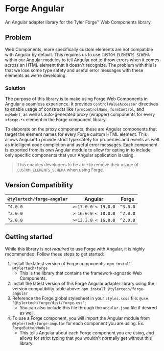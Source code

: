 # Forge Angular

An Angular adapter library for the Tyler Forge™ Web Components library.

## Problem

Web Components, more specifically custom elements are not compatible with Angular by default. This requires us to use `CUSTOM_ELEMENTS_SCHEMA` within
our Angular modules to tell Angular not to throw errors when it comes across an HTML element that it doesn't recognize. The problem with this is that
we lose some type safety and useful error messages with these elements as we're developing.

### Solution

The purpose of this library is to make using Forge Web Components in Angular a seamless experience. It provides `ControlValueAccessor` directives
to enable usage of constructs like `formControlName`, `formControl`, and `ngModel`, as well as auto-generated proxy (wrapper) components for
every `<forge-*>` element in the Forge component library.

To elaborate on the proxy components, these are Angular components that target the element names for every Forge custom HTML element. This allows Angular
to provide strict type safety for properties and events as well as intelligent code completion and useful error messages. Each component is exported
from its own Angular module to allow for opting in to include only specific components that your Angular application is using.

> This enables developers to be able to remove their usage of `CUSTOM_ELEMENTS_SCHEMA` when using Forge.

## Version Compatibility

| `@tylertech/forge-angular`  | Angular              | Forge
| ----------------------------| ---------------------| --------
| `^4.0.0`                    | `>=17.0.0 < 19.0.0`  | `^3.0.0`
| `^3.0.0`                    | `>=16.0.0 < 18.0.0`  | `^2.0.0`
| `^2.0.0`                    | `>=13.3.0 < 16.0.0`  | `^2.0.0`

## Getting started

While this library is not _required_ to use Forge with Angular, it is highly recommended. Follow these steps to get started:

1. Install the latest version of Forge components: `npm install @tylertech/forge`
    - This is the library that contains the framework-agnostic Web Components.
2. Install the latest version of this Forge Angular adapter library using the version compatibility table above: `npm install @tylertech/forge-angular`
3. Reference the Forge global stylesheet in your `styles.scss` file: `@use '@tylertech/forge/dist/forge.css';`
    - You can also include this file through the `angular.json` file if desired as well.
4. To use a Forge component, you will import the Angular module from `@tylertech/forge-angular` for each component you are using. Ex. `ForgeButtonModule`
    - This tells Angular about each Forge component you are using, and allows for strict typing that you wouldn't normally get without this library.
